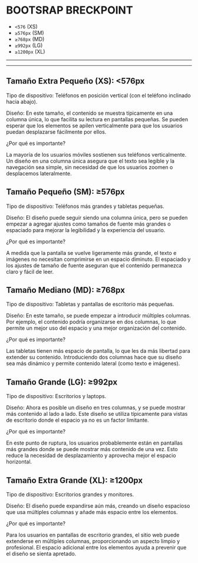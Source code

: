 # BOOTSRAP BRECKPOINT

- `<576` (XS)
- `≥576px` (SM)
- `≥768px` (MD)
- `≥992px` (LG)
- `≥1200px` (XL)

---
---


## Tamaño Extra Pequeño (XS): <576px

Tipo de dispositivo: Teléfonos en posición vertical (con el teléfono inclinado hacia abajo).

Diseño: En este tamaño, el contenido se muestra típicamente en una columna única, lo que facilita su lectura en pantallas pequeñas. Se pueden esperar que los elementos se apilen verticalmente para que los usuarios puedan desplazarse fácilmente por ellos.

¿Por qué es importante?

La mayoría de los usuarios móviles sostienen sus teléfonos verticalmente. Un diseño en una columna única asegura que el texto sea legible y la navegación sea simple, sin necesidad de que los usuarios zoomen o desplacemos lateralmente.


## Tamaño Pequeño (SM): ≥576px

Tipo de dispositivo: Teléfonos más grandes y tabletas pequeñas.

Diseño: El diseño puede seguir siendo una columna única, pero se pueden empezar a agregar ajustes como tamaños de fuente más grandes o espaciado para mejorar la legibilidad y la experiencia del usuario.

¿Por qué es importante?

A medida que la pantalla se vuelve ligeramente más grande, el texto e imágenes no necesitan comprimirse en un espacio diminuto. El espaciado y los ajustes de tamaño de fuente aseguran que el contenido permanezca claro y fácil de leer.


## Tamaño Mediano (MD): ≥768px

Tipo de dispositivo: Tabletas y pantallas de escritorio más pequeñas.

Diseño: En este tamaño, se puede empezar a introducir múltiples columnas. Por ejemplo, el contenido podría organizarse en dos columnas, lo que permite un mejor uso del espacio y una mejor organización del contenido.

¿Por qué es importante?

Las tabletas tienen más espacio de pantalla, lo que les da más libertad para extender su contenido. Introduciendo dos columnas hace que su diseño sea más dinámico y permite contenido lateral (como texto e imágenes).


## Tamaño Grande (LG): ≥992px

Tipo de dispositivo: Escritorios y laptops.

Diseño: Ahora es posible un diseño en tres columnas, y se puede mostrar más contenido al lado a lado. Este diseño se utiliza típicamente para vistas de escritorio donde el espacio ya no es un factor limitante.

¿Por qué es importante?

En este punto de ruptura, los usuarios probablemente están en pantallas más grandes donde se puede mostrar más contenido de una vez. Esto reduce la necesidad de desplazamiento y aprovecha mejor el espacio horizontal.


## Tamaño Extra Grande (XL): ≥1200px

Tipo de dispositivo: Escritorios grandes y monitores.

Diseño: El diseño puede expandirse aún más, creando un diseño espacioso que usa múltiples columnas y añade más espacio entre los elementos.

¿Por qué es importante?

Para los usuarios en pantallas de escritorio grandes, el sitio web puede extenderse en múltiples columnas, proporcionando un aspecto limpio y profesional. El espacio adicional entre los elementos ayuda a prevenir que el diseño se sienta apretado.

